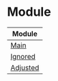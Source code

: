 

# Module

| Module |
| ------ |
| [Main](https://github.com/samwhelp/anduinos-iso-builder-remix-xfce/blob/main/helper/docs/module/module-main.md) |
| [Ignored](https://github.com/samwhelp/anduinos-iso-builder-remix-xfce/blob/main/helper/docs/module/module-ignored.md) |
| [Adjusted](https://github.com/samwhelp/anduinos-iso-builder-remix-xfce/blob/main/helper/docs/module/module-adjusted.md) |

